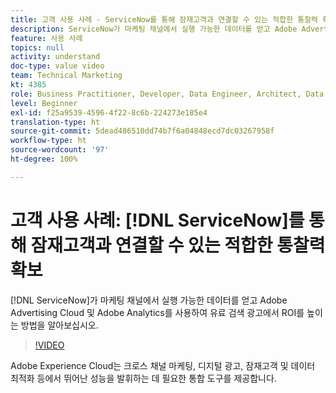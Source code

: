 ```yaml
---
title: 고객 사용 사례 - ServiceNow를 통해 잠재고객과 연결할 수 있는 적합한 통찰력 확보
description: ServiceNow가 마케팅 채널에서 실행 가능한 데이터를 얻고 Adobe Advertising Cloud 및 Adobe Analytics를 사용하여 유료 검색 광고에 대한 ROI를 높이는 방법을 알아보십시오.
feature: 사용 사례
topics: null
activity: understand
doc-type: value video
team: Technical Marketing
kt: 4385
role: Business Practitioner, Developer, Data Engineer, Architect, Data Architect, Administrator, Leader
level: Beginner
exl-id: f25a9539-4596-4f22-8c6b-224273e185e4
translation-type: ht
source-git-commit: 5dead486510dd74b7f6a04848ecd7dc03267958f
workflow-type: ht
source-wordcount: '97'
ht-degree: 100%

---
```


# 고객 사용 사례: [!DNL ServiceNow]를 통해 잠재고객과 연결할 수 있는 적합한 통찰력 확보

[!DNL ServiceNow]가 마케팅 채널에서 실행 가능한 데이터를 얻고 Adobe Advertising Cloud 및 Adobe Analytics를 사용하여 유료 검색 광고에서 ROI를 높이는 방법을 알아보십시오.

>[!VIDEO](https://video.tv.adobe.com/v/31504/?quality=12)

Adobe Experience Cloud는 크로스 채널 마케팅, 디지털 광고, 잠재고객 및 데이터 최적화 등에서 뛰어난 성능을 발휘하는 데 필요한 통합 도구를 제공합니다.
